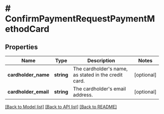 # # ConfirmPaymentRequestPaymentMethodCard

## Properties

Name | Type | Description | Notes
------------ | ------------- | ------------- | -------------
**cardholder_name** | **string** | The cardholder&#39;s name, as stated in the credit card. | [optional] 
**cardholder_email** | **string** | The cardholder&#39;s email address. | [optional] 

[[Back to Model list]](../../README.md#documentation-for-models) [[Back to API list]](../../README.md#documentation-for-api-endpoints) [[Back to README]](../../README.md)


